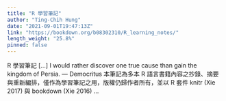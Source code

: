```yaml
---
title: "R 學習筆記"
author: "Ting-Chih Hung"
date: "2021-09-01T19:47:13Z"
link: "https://bookdown.org/b08302310/R_learning_notes/"
length_weight: "25.8%"
pinned: false
---
```


R 學習筆記 [...] I would rather discover one true cause than gain the kingdom of Persia. — Democritus 本筆記為多本 R 語言書籍內容之抄錄、摘要與重新編排，僅作為學習筆記之用，版權仍歸作者所有，並以 R 套件 knitr (Xie 2017) 與 bookdown (Xie 2016) ...
